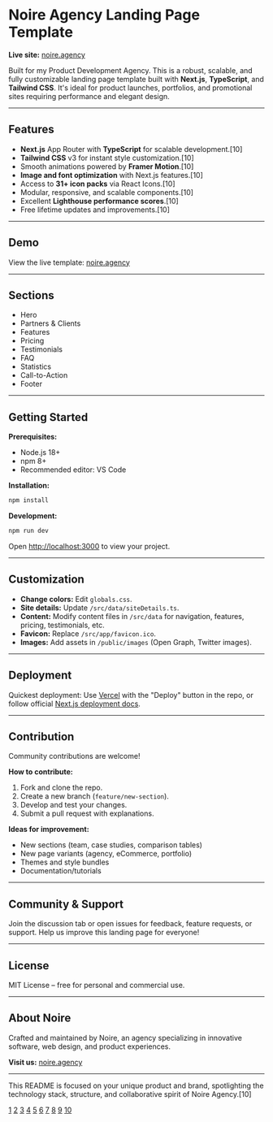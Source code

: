 # Noire Agency Landing Page Template

**Live site:** [noire.agency](https://noire.agency)

Built for my Product Development Agency. This is a robust, scalable, and fully customizable landing page template built with **Next.js**, **TypeScript**, and **Tailwind CSS**. It's ideal for product launches, portfolios, and promotional sites requiring performance and elegant design.

***

## Features

- **Next.js** App Router with **TypeScript** for scalable development.[10]
- **Tailwind CSS** v3 for instant style customization.[10]
- Smooth animations powered by **Framer Motion**.[10]
- **Image and font optimization** with Next.js features.[10]
- Access to **31+ icon packs** via React Icons.[10]
- Modular, responsive, and scalable components.[10]
- Excellent **Lighthouse performance scores**.[10]
- Free lifetime updates and improvements.[10]

***

## Demo

View the live template: [noire.agency](https://noire.agency)

***

## Sections

- Hero
- Partners & Clients
- Features
- Pricing
- Testimonials
- FAQ
- Statistics
- Call-to-Action
- Footer

***

## Getting Started

**Prerequisites:**
- Node.js 18+
- npm 8+
- Recommended editor: VS Code

**Installation:**
```bash
npm install
```
**Development:**
```bash
npm run dev
```
Open [http://localhost:3000](http://localhost:3000) to view your project.

***

## Customization

- **Change colors:** Edit `globals.css`.
- **Site details:** Update `/src/data/siteDetails.ts`.
- **Content:** Modify content files in `/src/data` for navigation, features, pricing, testimonials, etc.
- **Favicon:** Replace `/src/app/favicon.ico`.
- **Images:** Add assets in `/public/images` (Open Graph, Twitter images).

***

## Deployment

Quickest deployment: Use [Vercel](https://vercel.com/) with the "Deploy" button in the repo, or follow official [Next.js deployment docs](https://nextjs.org/docs/deployment).

***

## Contribution

Community contributions are welcome!

**How to contribute:**
1. Fork and clone the repo.
2. Create a new branch (`feature/new-section`).
3. Develop and test your changes.
4. Submit a pull request with explanations.

**Ideas for improvement:**
- New sections (team, case studies, comparison tables)
- New page variants (agency, eCommerce, portfolio)
- Themes and style bundles
- Documentation/tutorials

***

## Community & Support

Join the discussion tab or open issues for feedback, feature requests, or support. Help us improve this landing page for everyone!

***

## License

MIT License – free for personal and commercial use.

***

## About Noire

Crafted and maintained by Noire, an agency specializing in innovative software, web design, and product experiences.

**Visit us:** [noire.agency](https://noire.agency)

***

This README is focused on your unique product and brand, spotlighting the technology stack, structure, and collaborative spirit of Noire Agency.[10]

[1](https://dev.to/sumonta056/github-readme-template-for-personal-projects-3lka)
[2](https://everhour.com/blog/github-readme-template/)
[3](https://github.com/matiassingers/awesome-readme)
[4](https://github.com/othneildrew/Best-README-Template)
[5](https://gist.github.com/DomPizzie/7a5ff55ffa9081f2de27c315f5018afc)
[6](https://github.com/topics/readme-template-list)
[7](https://www.makeareadme.com)
[8](https://www.readme-templates.com)
[9](https://www.reddit.com/r/github/comments/uulygm/what_are_some_really_nice_github_profile_readmes/)
[10](https://github.com/faderzz/landing-page-noire-2025)
